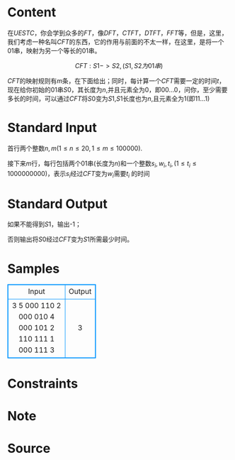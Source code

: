 
# Content

在$UESTC$，你会学到众多的$FT$，像$DFT$，$CTFT$，$DTFT$，$FFT$等，但是，这里，我们考虑一种名叫$CFT$的东西，它的作用与前面的不太一样，在这里，是将一个01串，映射为另一个等长的01串。

$$CFT :S1 -> S2, (S1,S2为01串)$$

$CFT$的映射规则有$m$条，在下面给出；同时，每计算一个$CFT$需要一定的时间$t$，现在给你初始的01串$S0$，其长度为$n$,并且元素全为0，即$00...0$，问你，至少需要多长的时间，可以通过$CFT$将$S0$变为$S1$,$S1$长度也为$n$,且元素全为1(即$11...1$)

# Standard Input

首行两个整数$n,m(1\le n \le 20, 1\le m \le 100000)$.

​接下来$m$行，每行包括两个01串(长度为$n$)和一个整数$s_i,w_i,t_i, (1\le t_i \le 1000000000)$，表示$s_i$经过$CFT$变为$w_i$需要$t_i$ 的时间

# Standard Output

如果不能得到$S1$，输出-1；

​否则输出将$S0$经过$CFT$变为$S1$所需最少时间。

# Samples

<style>
        table,table tr th, table tr td { border:1px solid #0094ff; }
        table { width: 200px; min-height: 25px; line-height: 25px; text-align: center; border-collapse: collapse;}   
    </style>
<table>
	<tr>
		<td>Input</td>
		<td>Output</td>
	</tr>
<tr><td>3 5
000 110 2
000 010 4
000 101 2
110 111 1
000 111 3</td><td>3</td></tr></table>


# Constraints



# Note



# Source


